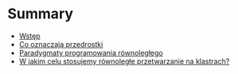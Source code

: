 # Summary

* [Wstęp](README.md)
* [Co oznaczają przedrostki](chapter1.md)
* [Paradygmaty programowania równoległego](paradygmaty_programowania_rownoleglego.md)
* [W jakim celu stosujemy równoległe przetwarzanie na klastrach?](w_jakim_celu_stosujemy_rownolegle_przetwarzanie_na_klastrach.md)

